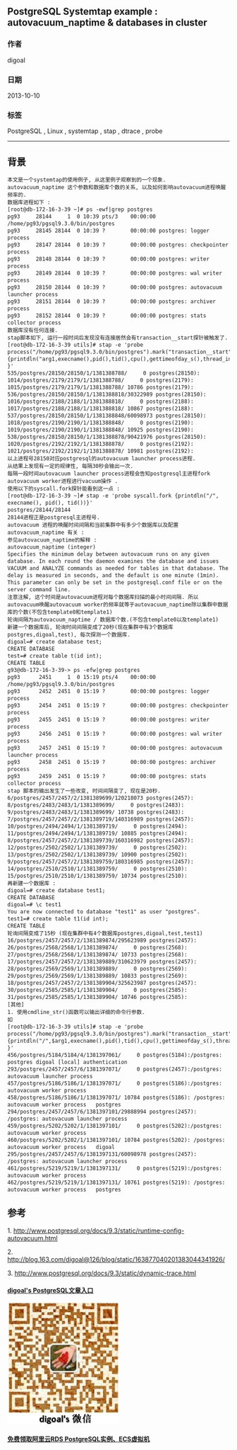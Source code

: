 ## PostgreSQL Systemtap example : autovacuum_naptime & databases in cluster   
                                     
### 作者                                 
digoal                                   
                               
### 日期                                                  
2013-10-10                               
                                
### 标签                               
PostgreSQL , Linux , systemtap , stap , dtrace , probe                                
                                                                 
----                                         
                                                                             
## 背景      
```  
本文是一个systemtap的使用例子, 从这里例子观察到的一个现象.  
autovacuum_naptime 这个参数和数据库个数的关系, 以及如何影响autovacuum进程唤醒频率的.  
数据库进程如下 :   
[root@db-172-16-3-39 ~]# ps -ewf|grep postgres  
pg93     28144     1  0 10:39 pts/3    00:00:00 /home/pg93/pgsql9.3.0/bin/postgres  
pg93     28145 28144  0 10:39 ?        00:00:00 postgres: logger process            
pg93     28147 28144  0 10:39 ?        00:00:00 postgres: checkpointer process      
pg93     28148 28144  0 10:39 ?        00:00:00 postgres: writer process            
pg93     28149 28144  0 10:39 ?        00:00:00 postgres: wal writer process        
pg93     28150 28144  0 10:39 ?        00:00:00 postgres: autovacuum launcher process     
pg93     28151 28144  0 10:39 ?        00:00:00 postgres: archiver process          
pg93     28152 28144  0 10:39 ?        00:00:00 postgres: stats collector process  
数据库没有任何连接.  
stap脚本如下, 运行一段时间后发现没有连接居然会有transaction__start探针被触发了.  
[root@db-172-16-3-39 utils]# stap -e 'probe process("/home/pg93/pgsql9.3.0/bin/postgres").mark("transaction__start") {printdln("arg1,execname(),pid(),tid(),cpu(),gettimeofday_s(),thread_indent(1)); }'  
535/postgres/28150/28150/1/1381388788/     0 postgres(28150):  
1014/postgres/2179/2179/1/1381388788/     0 postgres(2179):  
1015/postgres/2179/2179/1/1381388788/ 10786 postgres(2179):   
536/postgres/28150/28150/1/1381388818/30322989 postgres(28150):   
1016/postgres/2188/2188/1/1381388818/     0 postgres(2188):  
1017/postgres/2188/2188/1/1381388818/ 10867 postgres(2188):   
537/postgres/28150/28150/1/1381388848/60098973 postgres(28150):    
1018/postgres/2190/2190/1/1381388848/     0 postgres(2190):  
1019/postgres/2190/2190/1/1381388848/ 10925 postgres(2190):   
538/postgres/28150/28150/1/1381388878/90421976 postgres(28150):     
1020/postgres/2192/2192/1/1381388878/     0 postgres(2192):  
1021/postgres/2192/2192/1/1381388878/ 10981 postgres(2192):   
以上进程号28150对应postgresql的autovacuum launcher process进程.  
从结果上发现有一定的规律性, 每隔30秒会输出一次.  
每隔一段时间autovacuum launcher process进程会告知postgresql主进程fork autovacuum worker进程进行vacuum操作 .  
使用以下的syscall.fork探针能看到这一点 :   
[root@db-172-16-3-39 ~]# stap -e 'probe syscall.fork {printdln("/", execname(), pid(), tid())}'  
postgres/28144/28144  
28144进程正是postgresql主进程号.  
autovacuum 进程的唤醒时间间隔和当前集群中有多少个数据库以及配置autovacuum_naptime 有关 :   
参见autovacuum_naptime的解释 :   
autovacuum_naptime (integer)  
Specifies the minimum delay between autovacuum runs on any given database. In each round the daemon examines the database and issues VACUUM and ANALYZE commands as needed for tables in that database. The delay is measured in seconds, and the default is one minute (1min). This parameter can only be set in the postgresql.conf file or on the server command line.  
注意注解, 这个时间是autovacuum进程对每个数据库扫描的最小时间间隔. 所以autovacuum唤醒autovacuum worker的频率就等于autovacuum_naptime除以集群中数据库的个数(不包含template0和template1)  
轮询间隔为autovacuum_naptime / 数据库个数.(不包含template0以及template1)  
新建一个数据库后, 轮询时间间隔变成了20秒(现在集群中有3个数据库postgres,digoal,test), 每次探测一个数据库.  
digoal=# create database test;  
CREATE DATABASE  
test=# create table t(id int);  
CREATE TABLE  
g93@db-172-16-3-39-> ps -efw|grep postgres  
pg93      2451     1  0 15:19 pts/4    00:00:00 /home/pg93/pgsql9.3.0/bin/postgres  
pg93      2452  2451  0 15:19 ?        00:00:00 postgres: logger process            
pg93      2454  2451  0 15:19 ?        00:00:00 postgres: checkpointer process      
pg93      2455  2451  0 15:19 ?        00:00:00 postgres: writer process            
pg93      2456  2451  0 15:19 ?        00:00:00 postgres: wal writer process        
pg93      2457  2451  0 15:19 ?        00:00:00 postgres: autovacuum launcher process     
pg93      2458  2451  0 15:19 ?        00:00:00 postgres: archiver process          
pg93      2459  2451  0 15:19 ?        00:00:00 postgres: stats collector process     
stap 脚本的输出发生了一些改变, 时间间隔变了, 现在是20秒.  
6/postgres/2457/2457/2/1381389699/120218073 postgres(2457):       
8/postgres/2483/2483/1/1381389699/     0 postgres(2483):  
9/postgres/2483/2483/1/1381389699/ 10738 postgres(2483):   
7/postgres/2457/2457/2/1381389719/140316989 postgres(2457):        
10/postgres/2494/2494/1/1381389719/     0 postgres(2494):  
11/postgres/2494/2494/1/1381389719/ 10885 postgres(2494):   
8/postgres/2457/2457/2/1381389739/160316982 postgres(2457):         
12/postgres/2502/2502/1/1381389739/     0 postgres(2502):  
13/postgres/2502/2502/1/1381389739/ 10900 postgres(2502):   
9/postgres/2457/2457/2/1381389759/180316985 postgres(2457):          
14/postgres/2510/2510/1/1381389759/     0 postgres(2510):  
15/postgres/2510/2510/1/1381389759/ 10734 postgres(2510):   
再新建一个数据库 :   
digoal=# create database test1;  
CREATE DATABASE  
digoal=# \c test1  
You are now connected to database "test1" as user "postgres".  
test1=# create table t1(id int);  
CREATE TABLE  
轮询间隔变成了15秒 (现在集群中有4个数据库postgres,digoal,test,test1)  
16/postgres/2457/2457/2/1381389874/295623989 postgres(2457):                 
26/postgres/2568/2568/1/1381389874/     0 postgres(2568):  
27/postgres/2568/2568/1/1381389874/ 10733 postgres(2568):   
17/postgres/2457/2457/2/1381389889/310623979 postgres(2457):                  
28/postgres/2569/2569/1/1381389889/     0 postgres(2569):  
29/postgres/2569/2569/1/1381389889/ 10833 postgres(2569):   
18/postgres/2457/2457/2/1381389904/325623987 postgres(2457):                   
30/postgres/2585/2585/1/1381389904/     0 postgres(2585):  
31/postgres/2585/2585/1/1381389904/ 10746 postgres(2585):   
[其他]  
1. 使用cmdline_str()函数可以输出详细的命令行参数.  
如  
[root@db-172-16-3-39 utils]# stap -e 'probe process("/home/pg93/pgsql9.3.0/bin/postgres").mark("transaction__start") {printdln("/",$arg1,execname(),pid(),tid(),cpu(),gettimeofday_s(),thread_indent(1),cmdline_str()); }'  
456/postgres/5184/5184/4/1381397061/     0 postgres(5184):/postgres: postgres digoal [local] authentication  
293/postgres/2457/2457/6/1381397071/     0 postgres(2457):/postgres: autovacuum launcher process     
457/postgres/5186/5186/1/1381397071/     0 postgres(5186):/postgres: autovacuum worker process     
458/postgres/5186/5186/1/1381397071/ 10784 postgres(5186): /postgres: autovacuum worker process   postgres  
294/postgres/2457/2457/6/1381397101/29888994 postgres(2457): /postgres: autovacuum launcher process     
459/postgres/5202/5202/1/1381397101/     0 postgres(5202):/postgres: autovacuum worker process     
460/postgres/5202/5202/1/1381397101/ 10784 postgres(5202): /postgres: autovacuum worker process   digoal  
295/postgres/2457/2457/6/1381397131/60098978 postgres(2457):  /postgres: autovacuum launcher process     
461/postgres/5219/5219/1/1381397131/     0 postgres(5219):/postgres: autovacuum worker process     
462/postgres/5219/5219/1/1381397131/ 10761 postgres(5219): /postgres: autovacuum worker process   postgres  
```  
  
## 参考  
1\. http://www.postgresql.org/docs/9.3/static/runtime-config-autovacuum.html  
  
2\. http://blog.163.com/digoal@126/blog/static/163877040201383044341926/  
  
3\. http://www.postgresql.org/docs/9.3/static/dynamic-trace.html  
  
  
  
  
  
  
  
  
  
  
  
  
  
  
  
#### [digoal's PostgreSQL文章入口](https://github.com/digoal/blog/blob/master/README.md "22709685feb7cab07d30f30387f0a9ae")
  
  
![digoal's weixin](../pic/digoal_weixin.jpg "f7ad92eeba24523fd47a6e1a0e691b59")
  
  
  
  
  
  
  
  
#### [免费领取阿里云RDS PostgreSQL实例、ECS虚拟机](https://www.aliyun.com/database/postgresqlactivity "57258f76c37864c6e6d23383d05714ea")
  
